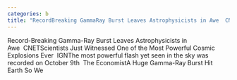```yaml
---
categories: b
title: "RecordBreaking GammaRay Burst Leaves Astrophysicists in Awe  CNET"
---
```

Record-Breaking Gamma-Ray Burst Leaves Astrophysicists in Awe&nbsp;&nbsp;CNETScientists Just Witnessed One of the Most Powerful Cosmic Explosions Ever&nbsp;&nbsp;IGNThe most powerful flash yet seen in the sky was recorded on October 9th&nbsp;&nbsp;The EconomistA Huge Gamma-Ray Burst Hit Earth So We 